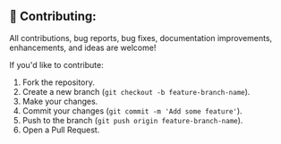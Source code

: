 ## 🤝 Contributing:
All contributions, bug reports, bug fixes, documentation improvements, enhancements, and ideas are welcome!  

If you'd like to contribute:
1. Fork the repository.
2. Create a new branch (`git checkout -b feature-branch-name`).
3. Make your changes.
4. Commit your changes (`git commit -m 'Add some feature'`).
5. Push to the branch (`git push origin feature-branch-name`).
6. Open a Pull Request.
